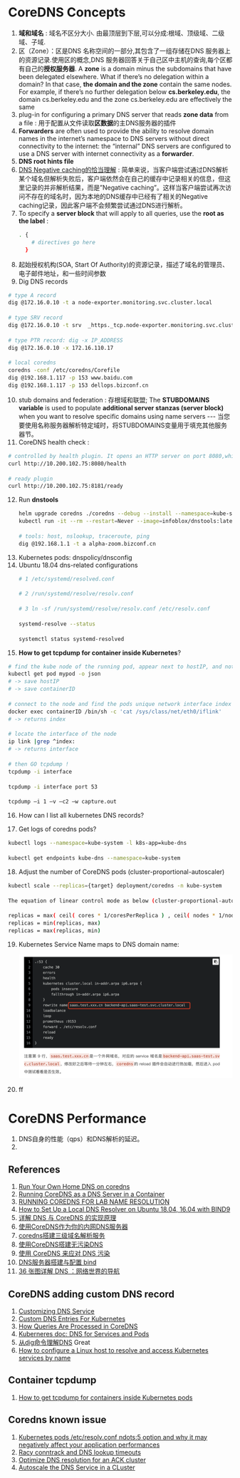 # CoreDNS Concepts
1. **域和域名** : 域名不区分大小. 由最顶层到下层,可以分成:根域、顶级域、二级域、子域.
2. 区（Zone）：区是DNS 名称空间的一部分,其包含了一组存储在DNS 服务器上的资源记录.使用区的概念,DNS 服务器回答关于自己区中主机的查询,每个区都有自己的**授权服务器**. A **zone** is a domain minus the subdomains that have been delegated elsewhere. What if there’s no delegation within a domain? In that case, **the domain and the zone** contain the same nodes. For example, if there’s no further delegation below **cs.berkeley.edu**, the domain cs.berkeley.edu and the zone cs.berkeley.edu are effectively the same
3. plug-in for configuring a primary DNS server that reads **zone data** from a file : 用于配置从文件读取**区数据**的主DNS服务器的插件
4. **Forwarders** are often used to provide the ability to resolve domain names in the internet’s namespace to DNS servers without direct connectivity to the internet: the “internal” DNS servers are configured to use a DNS server with internet connectivity as a **forwarder**.
5. **DNS root hints file**
6. [DNS Negative caching的恰当理解](https://www.xieyidian.com/803) : 简单来说，当客户端尝试通过DNS解析某个域名但解析失败后，客户端依然会在自己的缓存中记录相关的信息，但这里记录的并非解析结果，而是”Negative caching”。这样当客户端尝试再次访问不存在的域名时，因为本地的DNS缓存中已经有了相关的Negative caching记录，因此客户端不会频繁尝试通过DNS进行解析。
7. To specify a **server block** that will apply to all queries, use the **root as the label** :
    ```bash
    . {
        # directives go here
      }
    ```
8. 起始授权机构(SOA, Start Of Authority)的资源记录，描述了域名的管理员、电子邮件地址，和一些时间参数
9. Dig DNS records
  ```bash
  # type A record
  dig @172.16.0.10 -t a node-exporter.monitoring.svc.cluster.local

  # type SRV record
  dig @172.16.0.10 -t srv  _https._tcp.node-exporter.monitoring.svc.cluster.local

  # type PTR record: dig -x IP_ADDRESS
  dig @172.16.0.10 -x 172.16.110.17

  # local coredns
  coredns -conf /etc/coredns/Corefile
  dig @192.168.1.117 -p 153 www.baidu.com
  dig @192.168.1.117 -p 153 dellops.bizconf.cn
  ```
10. stub domains and federation : 存根域和联盟; The **STUBDOMAINS variable** is used to populate **additional server stanzas (server block)** when you want to resolve specific domains using name servers --- 当您要使用名称服务器解析特定域时，将STUBDOMAINS变量用于填充其他服务器节。
11. CoreDNS health check :
  ```bash
  # controlled by health plugin. It opens an HTTP server on port 8080,which will respond to an HTTP request for /health.
  curl http://10.200.102.75:8080/health

  # ready plugin
  curl http://10.200.102.75:8181/ready
  ```
12. Run **dnstools**
    ```bash
    helm upgrade coredns ./coredns --debug --install --namespace=kube-system --dry-run
    kubectl run -it --rm --restart=Never --image=infoblox/dnstools:latest dnstools

    # tools: host, nslookup, traceroute, ping
    dig @192.168.1.1 -t a alpha-zoom.bizconf.cn
    ```
13. Kubernetes pods: dnspolicy/dnsconfig
14. Ubuntu 18.04 dns-related configurations
    ```bash
    # 1 /etc/systemd/resolved.conf

    # 2 /run/systemd/resolve/resolv.conf

    # 3 ln -sf /run/systemd/resolve/resolv.conf /etc/resolv.conf

    systemd-resolve --status

    systemctl status systemd-resolved
    ```
15. **How to get tcpdump for container inside Kubernetes**?
```bash
# find the kube node of the running pod, appear next to hostIP, and note containerID hash
kubectl get pod mypod -o json
# -> save hostIP
# -> save containerID

# connect to the node and find the pods unique network interface index inside it's container
docker exec containerID /bin/sh -c 'cat /sys/class/net/eth0/iflink'
# -> returns index

# locate the interface of the node
ip link |grep ^index:
# -> returns interface

# then GO tcpdump !
tcpdump -i interface

tcpdump -i interface port 53

tcpdump –i 1 –v –c2 –w capture.out
```
16. How can I list all kubernetes DNS records?

17. Get logs of coredns pods?
```bash
kubectl logs --namespace=kube-system -l k8s-app=kube-dns

kubectl get endpoints kube-dns --namespace=kube-system
```

18. Adjust the number of CoreDNS pods (cluster-proportional-autoscaler)
```bash
kubectl scale --replicas={target} deployment/coredns -n kube-system

The equation of linear control mode as below (cluster-proportional-autoscaler):

replicas = max( ceil( cores * 1/coresPerReplica ) , ceil( nodes * 1/nodesPerReplica ) )
replicas = min(replicas, max)
replicas = max(replicas, min)
```

19. Kubernetes Service Name maps to DNS domain name:
    
    ![Domain Name Mapping](serviceName_to_DNS.png)
20. ff

# CoreDNS Performance
1. DNS自身的性能（qps）和DNS解析的延迟。
2. 

## References
1. [Run Your Own Home DNS on coredns](https://blog.idempotent.ca/2018/04/18/run-your-own-home-dns-on-coredns/)
2. [Running CoreDNS as a DNS Server in a Container](https://dev.to/robbmanes/running-coredns-as-a-dns-server-in-a-container-1d0)
3. [RUNNING COREDNS FOR LAB NAME RESOLUTION](https://www.definit.co.uk/2020/01/running-coredns-for-lab-name-resolution/)
4. [How to Set Up a Local DNS Resolver on Ubuntu 18.04, 16.04 with BIND9](https://www.linuxbabe.com/ubuntu/set-up-local-dns-resolver-ubuntu-18-04-16-04-bind9)
5. [详解 DNS 与 CoreDNS 的实现原理](https://draveness.me/dns-coredns/)
6. [使用CoreDNS作为你的内网DNS服务器](https://www.iamle.com/archives/2679.html)
7. [coredns搭建三级域名解析服务](https://www.opposhore.com/blog/subdomain_coredns/)
8. [使用CoreDNS搭建无污染DNS](https://laod.cn/dns/coredns-dns.html)
9. [使用 CoreDNS 来应对 DNS 污染](https://fuckcloudnative.io/posts/install-coredns-on-macos/)
10. [DNS服务器搭建与配置 bind](https://cshihong.github.io/2018/10/15/DNS%E6%9C%8D%E5%8A%A1%E5%99%A8%E6%90%AD%E5%BB%BA%E4%B8%8E%E9%85%8D%E7%BD%AE/)
11. [36 张图详解 DNS ：网络世界的导航](https://mp.weixin.qq.com/s/9wRVEO2-jmdBFTtb7Q7dtQ)


## CoreDNS adding custom DNS record
1. [Customizing DNS Service](https://kubernetes.io/docs/tasks/administer-cluster/dns-custom-nameservers/)
2. [Custom DNS Entries For Kubernetes](https://coredns.io/2017/05/08/custom-dns-entries-for-kubernetes/)
3. [How Queries Are Processed in CoreDNS](https://coredns.io/2017/06/08/how-queries-are-processed-in-coredns/)
4. [Kuberneres doc: DNS for Services and Pods](https://kubernetes.io/docs/concepts/services-networking/dns-pod-service/)
5. [从dig命令理解DNS](https://blog.csdn.net/a583929112/article/details/66499771) Great
6. [How to configure a Linux host to resolve and access Kubernetes services by name](https://carlos-algms.medium.com/how-to-configure-a-linux-host-to-resolve-and-access-kubernetes-services-by-name-e1741e1247bd)

## Container tcpdump
1. [How to get tcpdump for containers inside Kubernetes pods](https://community.pivotal.io/s/article/How-to-get-tcpdump-for-containers-inside-Kubernetes-pods?language=en_US)


## Coredns known issue
1. [Kubernetes pods /etc/resolv.conf ndots:5 option and why it may negatively affect your application performances](https://pracucci.com/kubernetes-dns-resolution-ndots-options-and-why-it-may-affect-application-performances.html)
2. [Racy conntrack and DNS lookup timeouts](https://www.weave.works/blog/racy-conntrack-and-dns-lookup-timeouts)
3. [Optimize DNS resolution for an ACK cluster](https://partners-intl.aliyun.com/help/doc-detail/172339.htm)
4. [Autoscale the DNS Service in a CLuster](https://kubernetes.io/docs/tasks/administer-cluster/dns-horizontal-autoscaling/)
